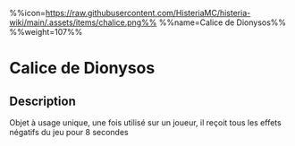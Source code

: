 %%icon=https://raw.githubusercontent.com/HisteriaMC/histeria-wiki/main/.assets/items/chalice.png%%
%%name=Calice de Dionysos%%
%%weight=107%%

# Calice de Dionysos

## Description

Objet à usage unique, une fois utilisé sur un joueur, il reçoit tous les effets négatifs du jeu pour 8 secondes
